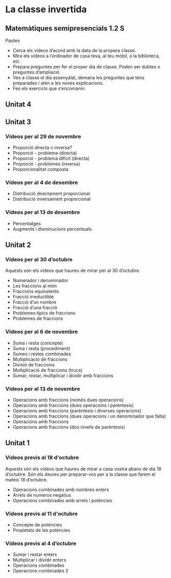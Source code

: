 # La classe invertida

## Matemàtiques semipresencials 1.2 S

Pautes
* Cerca els vídeos d’acord amb la data de la propera classe.
* Mira els vídeos a l’ordinador de casa teva, al teu mòbil, a la biblioteca, etc.
* Prepara preguntes per fer el proper dia de classe. Poden ser dubtes o preguntes d’ampliació.
* Ves a classe el dia assenyalat, demana les preguntes que tens preparades i atén a les noves explicacions.
* Fes els exercicis que s’encomanin.

## Unitat 4

## Unitat 3

### Vídeos per al 29 de novembre

* Proporció directa o inversa?
* Proporció - problema (directa)
* Proporció - problema difícil (directa)
* Proporció - problemes (inversa)
* Proporcionalitat composta

### Vídeos per al 4 de desembre

* Distribució directament proporcional
* Distribució inversament proporcional

### Vídeos per al 13 de desembre

* Percentatges
* Augments i disminucions percentuals

## Unitat 2

### Vídeos per al 30 d’octubre

Aquests són els vídeos que haureu de mirar per al 30 d’octubre.

* Numerador i denominador
* Les fraccions al món
* Fraccions equivalents
* Fracció irreductible
* Fracció d’un nombre
* Fracció d’una fracció
* Problemes típics de fraccions
* Problemes de fraccions

### Vídeos per al 6 de novembre

* Suma i resta (concepte)
* Suma i resta (procediment)
* Sumes i restes combinades
* Multiplicació de fraccions
* Divisió de fraccions
* Multiplicació de fraccions (trucs)
* Sumar, restar, multiplicar i dividir amb fraccions

### Vídeos per al 13 de novembre

* Operacions amb fraccions (només dues operacions)
* Operacions amb fraccions (dues operacions i parèntesis)
* Operacions amb fraccions (parèntesis i diverses operacions)
* Operacions amb fraccions (dues operacions i un denominador que falta)
* Operacions amb fraccions 
* Operacions amb fraccions (dos nivells de parèntesis)

## Unitat 1

### Vídeos previs al 18 d'octubre

Aquests són els vídeos que haureu de mirar a casa vostra abans de dia 18 d’octubre. Són els deures per preparar-vos per a la classe que farem el mateix 18 d’octubre.

* Operacions combinades amb nombres enters
* Arrels de numeros negatius
* Operacions combinades amb arrels i potències

### Vídeos previs al 11 d'octubre

* Concepte de potències
* Propietats de les potències

### Vídeos previs al 4 d’octubre

* Sumar i restar enters
* Multiplicar i dividir enters
* Operacions combinades
* Operacions combinades 2

